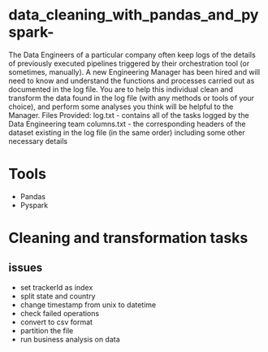 # data_cleaning_with_pandas_and_pyspark-


The Data Engineers of a particular company often keep logs of the details of previously executed pipelines triggered by their orchestration tool (or
sometimes, manually).
A new Engineering Manager has been hired and will need to know and understand the functions and processes carried out as documented in the log
file.
You are to help this individual clean and transform the data found in the log file (with any methods or tools of your choice), and perform some analyses
you think will be helpful to the Manager.
Files Provided:
log.txt - contains all of the tasks logged by the Data Engineering team
columns.txt - the corresponding headers of the dataset existing in the log file (in the same order) including some other necessary details


# Tools
- Pandas
- Pyspark

# Cleaning and transformation tasks
## issues
- set trackerId as index
- split state and country
- change timestamp from unix to datetime 
- check failed operations
- convert to csv format
- partition the file 
- run business analysis on data

